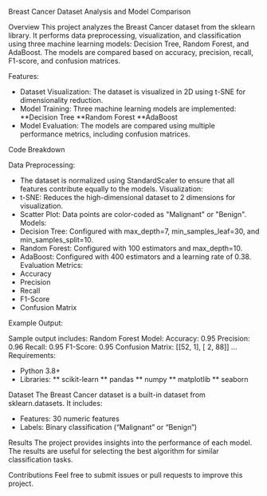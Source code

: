 Breast Cancer Dataset Analysis and Model Comparison

Overview
This project analyzes the Breast Cancer dataset from the sklearn library. 
It performs data preprocessing, visualization, and classification using three machine learning models: Decision Tree, Random Forest, and AdaBoost. 
The models are compared based on accuracy, precision, recall, F1-score, and confusion matrices.

Features:
* Dataset Visualization: The dataset is visualized in 2D using t-SNE for dimensionality reduction.
* Model Training: Three machine learning models are implemented:
  **Decision Tree
  **Random Forest
  **AdaBoost
* Model Evaluation: The models are compared using multiple performance metrics, including confusion matrices.

Code Breakdown

Data Preprocessing:
* The dataset is normalized using StandardScaler to ensure that all features contribute equally to the models.
Visualization:
* t-SNE: Reduces the high-dimensional dataset to 2 dimensions for visualization.
* Scatter Plot: Data points are color-coded as "Malignant" or "Benign".
Models:
* Decision Tree: Configured with max_depth=7, min_samples_leaf=30, and min_samples_split=10.
* Random Forest: Configured with 100 estimators and max_depth=10.
* AdaBoost: Configured with 400 estimators and a learning rate of 0.38.
Evaluation Metrics:
* Accuracy
* Precision
* Recall
* F1-Score
* Confusion Matrix

Example Output:

Sample output includes:
Random Forest Model:
Accuracy: 0.95
Precision: 0.96
Recall: 0.95
F1-Score: 0.95
Confusion Matrix:
[[52,  1],
 [ 2, 88]]
...
Requirements:
* Python 3.8+
* Libraries:
  ** scikit-learn
  ** pandas
  ** numpy
  ** matplotlib
  ** seaborn

Dataset
The Breast Cancer dataset is a built-in dataset from sklearn.datasets. It includes:
* Features: 30 numeric features
* Labels: Binary classification (“Malignant” or “Benign”)

Results
The project provides insights into the performance of each model. The results are useful for selecting the best algorithm for similar classification tasks.

Contributions
Feel free to submit issues or pull requests to improve this project.
